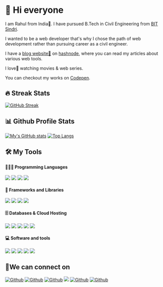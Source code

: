  # 👋 Hi everyone
 
I am Rahul from India🙂. I have pursued B.Tech in Civil Engineering from [BIT Sindri](https://www.bitsindri.ac.in/). 

I wanted to be a web developer that's why I chose the path of web development rather than pursuing career as a civil engineer.

<!-- I am currently working on a [social network application](https://github.com/Rahulbaran/Sakha). -->

I have a [blog website📝](https://rahulbaran.hashnode.dev/) on [hashnode](https://hashnode.com/), where you can read my articles about various web tools.

I love💛 watching movies & web series.

You can checkout my works on [Codepen](https://codepen.io/rahulbaran).

## 🔥 Streak Stats
[![GitHub Streak](https://github-readme-streak-stats.herokuapp.com/?user=Rahulbaran&theme=onedark&hide_border=true)](https://git.io/streak-stats)


## 📊 Github Profile Stats
[![My's GitHub stats](https://github-readme-stats.vercel.app/api?username=rahulbaran&show_icons=true&theme=onedark&hide_border=true)](https://github.com/rahulbaran/github-readme-stats)
[![Top Langs](https://github-readme-stats.vercel.app/api/top-langs/?username=rahulbaran&layout=compact&langs_count=8&hide=c%2B%2B&theme=onedark&hide_border=true)](https://github.com/anuraghazra/github-readme-stats)

## 🛠 My Tools

#### 👨🏼‍💻 Programming Languages
<p>
  <img src="https://img.shields.io/badge/HTML5-E34F26?style=for-the-badge&logo=html5&logoColor=white" />
  <img src="https://img.shields.io/badge/CSS3-1572B6?style=for-the-badge&logo=css3&logoColor=white" />
  <img src="https://img.shields.io/badge/JavaScript-323330?style=for-the-badge&logo=javascript&logoColor=F7DF1E" />
  <img src="https://img.shields.io/badge/Python-3776AB?style=for-the-badge&logo=python&logoColor=white" />
</p>

#### 🧰 Frameworks and Libraries 
<p>
 <img src="https://img.shields.io/badge/Flask-000000?style=for-the-badge&logo=flask&logoColor=white" />
  <img src="https://img.shields.io/badge/Node.js-339933?style=for-the-badge&logo=nodedotjs&logoColor=white" />
 <img src="https://img.shields.io/badge/Express.js-000000?style=for-the-badge&logo=express&logoColor=white" />
 <img src="https://img.shields.io/badge/Sass-CC6699?style=for-the-badge&logo=sass&logoColor=white" />
</p>


#### 🗄️ Databases & Cloud Hosting
<p>
  <img src="https://img.shields.io/badge/MySQL-00000F?style=for-the-badge&logo=mysql&logoColor=white" />
  <img src="https://img.shields.io/badge/MongoDB-4EA94B?style=for-the-badge&logo=mongodb&logoColor=white" />
  <img src="https://img.shields.io/badge/SQLite-07405E?style=for-the-badge&logo=sqlite&logoColor=white" />
  <img src="https://img.shields.io/badge/Heroku-430098?style=for-the-badge&logo=heroku&logoColor=white" />
  <img src="https://img.shields.io/badge/Netlify-00C7B7?style=for-the-badge&logo=netlify&logoColor=white" />
</p>

#### 💻 Software and tools
<p>
  <img src="https://img.shields.io/badge/Visual_Studio_Code-0078D4?style=for-the-badge&logo=visual%20studio%20code&logoColor=white" />
  <img src="https://img.shields.io/badge/Google_chrome-4285F4?style=for-the-badge&logo=Google-chrome&logoColor=white" />
  <img src="https://img.shields.io/badge/GIT-E44C30?style=for-the-badge&logo=git&logoColor=white" />
  <img src="https://img.shields.io/badge/windows%20terminal-4D4D4D?style=for-the-badge&logo=windows%20terminal&logoColor=white" />
  <img src="https://img.shields.io/badge/Brave-FF1B2D?style=for-the-badge&logo=Brave&logoColor=white" />
</p>

## 🤝We can connect on

[<img alt="Github" src="https://img.shields.io/badge/GitHub-%2312100E.svg?&style=for-the-badge&logo=Github&logoColor=white" />](https://github.com/Rahulbaran) 
[<img alt="Github" src="https://img.shields.io/badge/LinkedIn-0077B5?style=for-the-badge&logo=linkedin&logoColor=white" />](https://www.linkedin.com/in/rahulbaran/)
[<img alt="Github" src="https://img.shields.io/badge/twitter-%231DA1F2.svg?&style=for-the-badge&logo=twitter&logoColor=white" />](https://twitter.com/Rahul9422dev)
[<img src="https://img.shields.io/badge/Codepen-000000?style=for-the-badge&logo=codepen&logoColor=white" />](https://codepen.io/rahulbaran)
[<img alt="Github" src="https://img.shields.io/badge/Instagram-E4405F?style=for-the-badge&logo=instagram&logoColor=white" />](https://www.instagram.com/rahulkumar109422/)
[<img alt="Github" src="https://img.shields.io/badge/Facebook-1877F2?style=for-the-badge&logo=facebook&logoColor=white" />](https://www.facebook.com/rahulkumar109422/)





